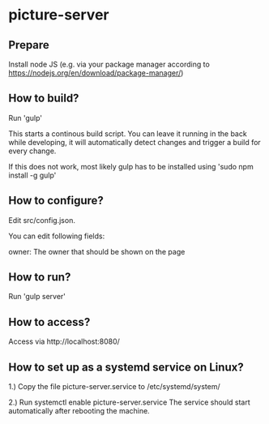 # picture-server

## Prepare

Install node JS (e.g. via your package manager according to https://nodejs.org/en/download/package-manager/)

## How to build?

Run 'gulp'

This starts a continous build script. You can leave it running in the back while developing, it will automatically detect changes and trigger a build for every change.

If this does not work, most likely gulp has to be installed using 'sudo npm install -g gulp'

## How to configure?

Edit src/config.json.

You can edit following fields:

owner: The owner that should be shown on the page

## How to run?

Run 'gulp server'

## How to access?

Access via http://localhost:8080/

## How to set up as a systemd service on Linux?

1.) Copy the file picture-server.service to /etc/systemd/system/

2.) Run systemctl enable picture-server.service
The service should start automatically after rebooting the machine.
